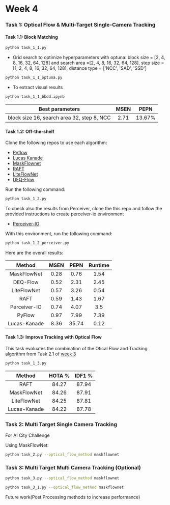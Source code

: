 # Week 4

### Task 1: Optical Flow & Multi-Target Single-Camera Tracking


#### Task 1.1: Block Matching
```bash
python task_1_1.py
```

+ Grid search to optimize hyperparameters with optuna: block size = [2, 4, 8, 16, 32, 64, 128] and search
  area =[2, 4, 8, 16, 32, 64, 128], step size = [1, 2, 4, 8, 16, 32, 64, 128], distance type = ['NCC', 'SAD', 'SSD']

```bash
python task_1_1_optuna.py
```

+ To extract visual results
```bash
python task_1_1_bbdd.ipynb
```


|         Best parameters                   | MSEN | PEPN  | 
|:-----------------------------------------:|:----:|:-----:|
|block size 16, search area 32, step 8, NCC | 2.71 | 13.67%|   


#### Task 1.2: Off-the-shelf

Clone the following repos to use each algorithm:

+ [Pyflow](https://github.com/pathak22/pyflow)
+ [Lucas Kanade](https://docs.opencv.org/3.3.1/dc/d6b/group__video__track.html#ga473e4b886d0bcc6b65831eb88ed93323)
+ [MaskFlownet](https://github.com/microsoft/MaskFlownet)
+ [RAFT](https://github.com/princeton-vl/RAFT)
+ [LiteFlowNet](https://github.com/sniklaus/pytorch-liteflownet)
+ [DEQ-Flow](https://github.com/locuslab/deq-flow)

Run the following command:

```bash
python task_1_2.py
```
To check also the results from Perceiver, clone the this repo and follow the provided instructions to create perceiver-io environment
+ [Perceiver-IO](https://github.com/krasserm/perceiver-io.git)

With this environment, run the following command:

```bash
python task_1_2_perceiver.py
```

Here are the overall results:

|    Method    | MSEN | PEPN  | Runtime |
|:------------:|:----:|:-----:|:-------:|
| MaskFlowNet  | 0.28 | 0.76  |  1.54   |
|   DEQ-Flow   | 0.52 | 2.31  |  2.45   |
| LiteFlowNet  | 0.57 | 3.26  |  0.54   |
|     RAFT     | 0.59 | 1.43  |  1.67   |
| Perceiver-IO | 0.74 | 4.07  |   3.5   |
|    PyFlow    | 0.97 | 7.99  |  7.39   |
| Lucas-Kanade | 8.36 | 35.74 |  0.12   |

#### Task 1.3: Improve Tracking with Optical Flow

This task evaluates the combination of the Otical Flow and Tracking algorithm from Task 2.1
of [week 3](https://github.com/mcv-m6-video/mcv-m6-2023-team6/blob/main/week3/task2_1.py)

```bash
python task_1_3.py
```

|    Method    | HOTA % | IDF1 % |
|:------------:|:------:|:------:|
|     RAFT     | 84.27  | 87.94  |
| MaskFlowNet  | 84.26  | 87.91  |   
| LiteFlowNet  | 84.25  | 87.81  |   
| Lucas-Kanade | 84.22  | 87.78  |   

### Task 2: Multi Target Single Camera Tracking

For AI City Challenge

Using MaskFlowNet:

```bash
python task_2.py --optical_flow_method maskflownet
```

### Task 3: Multi Target Multi Camera Tracking (Optional)
```bash
python task_3.py --optical_flow_method maskflownet
```
```bash
python task_3_1.py --optical_flow_method maskflownet
```

Future work(Post Processing methods to increase performance)



